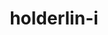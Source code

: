 ---
layout: quotes
title: holderlin-i
quote-content: I have seen it once, the one thing that my soul sought, and the perfection that we put somewhere far away above the stars, that we put off until the end of time—I have felt it in its living presence. There it was, all that is highest! in this circle of human nature and of things, it was there! I no longer ask where it may be; it was in the world, it can return into it, it is in the world now, only more hidden. I no longer ask what it is; I have seen it, have known it. O you who seek the highest and the best, whether in the depths of knowledge, in the turmoil of action, in the darkness of the past, in the labyrinth of the future, in graves or above the stars! do you know its name? the name of that which is one and is all? Its name is Beauty.
quote-author: Friedrich Hölderlin
permalink: /holderlin-i
published: true
---